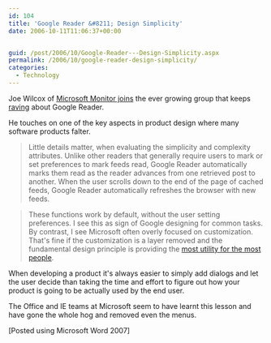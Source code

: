 ```yaml
---
id: 104
title: 'Google Reader &#8211; Design Simplicity'
date: 2006-10-11T11:06:37+00:00


guid: /post/2006/10/Google-Reader---Design-Simplicity.aspx
permalink: /2006/10/google-reader-design-simplicity/
categories:
  - Technology
---
```

<p>Joe Wilcox of <a href="http://www.microsoftmonitor.com/archives/2006/10/google_reader.html">Microsoft Monitor joins</a> the ever growing group that keeps <a href="http://www.merill.net/ByeByeSmartClientHelloWebApp.aspx">raving</a> about Google Reader.
</p><p>He touches on one of the key aspects in product design where many software products falter. 
</p><blockquote><p>Little details matter, when evaluating the simplicity and complexity attributes. Unlike other readers that generally require users to mark or set preferences to mark feeds read, Google Reader automatically marks them read as the reader advances from one retrieved post to another. When the user scrolls down to the end of the page of cached feeds, Google Reader automatically refreshes the browser with new feeds. 
</p></blockquote><blockquote><p>These functions work by default, without the user setting preferences. I see this as sign of Google designing for common tasks. By contrast, I see Microsoft often overly focused on customization. That's fine if the customization is a layer removed and the fundamental design principle is providing the <a href="http://www.microsoftmonitor.com/archives/005856.html">most utility for the most people</a>.
</p></blockquote><p>When developing a product it's always easier to simply add dialogs and let the user decide than taking the time and effort to figure out how your product is going to be actually used by the end user.
</p><p>The Office and IE teams at Microsoft seem to have learnt this lesson and have gone the whole hog and removed even the menus.
</p><p>[Posted using Microsoft Word 2007]</p>
